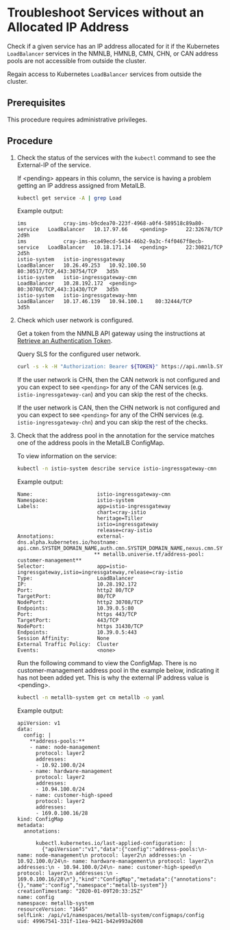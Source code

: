 # Troubleshoot Services without an Allocated IP Address

Check if a given service has an IP address allocated for it if the Kubernetes `LoadBalancer` services in the NMNLB, HMNLB, CMN, CHN, or CAN address pools are not accessible from outside the cluster.

Regain access to Kubernetes `LoadBalancer` services from outside the cluster.

## Prerequisites

This procedure requires administrative privileges.

## Procedure

1. Check the status of the services with the `kubectl` command to see the External-IP of the service.

    If <pending\> appears in this column, the service is having a problem getting an IP address assigned from MetalLB.

    ```bash
    kubectl get service -A | grep Load
    ```

    Example output:

    ```text
    ims            cray-ims-b9cdea70-223f-4968-a0f4-589518c89a80-service   LoadBalancer   10.17.97.66    <pending>      22:32678/TCP                 2d9h
    ims            cray-ims-eca49ecd-5434-46b2-9a3c-f4f0467f8ecb-service   LoadBalancer   10.18.171.14   <pending>      22:30821/TCP                 2d5h
    istio-system   istio-ingressgateway                                    LoadBalancer   10.26.49.253   10.92.100.50   80:30517/TCP,443:30754/TCP   3d5h
    istio-system   istio-ingressgateway-cmn                                LoadBalancer   10.28.192.172  <pending>      80:30708/TCP,443:31430/TCP   3d5h
    istio-system   istio-ingressgateway-hmn                                LoadBalancer   10.17.46.139   10.94.100.1    80:32444/TCP                 3d5h
    ```

1. Check which user network is configured.

    Get a token from the NMNLB API gateway using the instructions at [Retrieve an Authentication Token](../../security_and_authentication/Retrieve_an_Authentication_Token.md).

    Query SLS for the configured user network.

    ```bash
    curl -s -k -H "Authorization: Bearer ${TOKEN}" https://api.nmnlb.SYSTEM_DOMAIN_NAME/apis/sls/v1/dumpstate | jq -r '.Networks.BICAN.ExtraProperties.SystemDefaultRoute'
    ```

    If the user network is CHN, then the CAN network is not configured and you can expect to see `<pending>` for any of the CAN services (e.g. `istio-ingressgateway-can`) and you can skip the rest of the checks.

    If the user network is CAN, then the CHN network is not configured and you can expect to see `<pending>` for any of the CHN services (e.g. `istio-ingressgateway-chn`) and you can skip the rest of the checks.

1. Check that the address pool in the annotation for the service matches one of the address pools in the MetalLB ConfigMap.

    To view information on the service:

    ```bash
    kubectl -n istio-system describe service istio-ingressgateway-cmn
    ```

    Example output:

    ```text
    Name:                     istio-ingressgateway-cmn
    Namespace:                istio-system
    Labels:                   app=istio-ingressgateway
                              chart=cray-istio
                              heritage=Tiller
                              istio=ingressgateway
                              release=cray-istio
    Annotations:              external-dns.alpha.kubernetes.io/hostname: api.cmn.SYSTEM_DOMAIN_NAME,auth.cmn.SYSTEM_DOMAIN_NAME,nexus.cmn.SYSTEM_DOMAIN_NAME
                             ** metallb.universe.tf/address-pool: customer-management**
    Selector:                 app=istio-ingressgateway,istio=ingressgateway,release=cray-istio
    Type:                     LoadBalancer
    IP:                       10.28.192.172
    Port:                     http2 80/TCP
    TargetPort:               80/TCP
    NodePort:                 http2 30708/TCP
    Endpoints:                10.39.0.5:80
    Port:                     https 443/TCP
    TargetPort:               443/TCP
    NodePort:                 https 31430/TCP
    Endpoints:                10.39.0.5:443
    Session Affinity:         None
    External Traffic Policy:  Cluster
    Events:                   <none>
    ```

    Run the following command to view the ConfigMap. There is no customer-management address pool in the example below, indicating it has not been added yet. This is why the external IP address value is <pending\>.

    ```bash
    kubectl -n metallb-system get cm metallb -o yaml
    ```

    Example output:

    ```text
    apiVersion: v1
    data:
      config: |
        **address-pools:**
        - name: node-management
          protocol: layer2
          addresses:
          - 10.92.100.0/24
        - name: hardware-management
          protocol: layer2
          addresses:
          - 10.94.100.0/24
        - name: customer-high-speed
          protocol: layer2
          addresses:
          - 169.0.100.16/28
    kind: ConfigMap
    metadata:
      annotations:

          kubectl.kubernetes.io/last-applied-configuration: |
            {"apiVersion":"v1","data":{"config":"address-pools:\n- name: node-management\n protocol: layer2\n addresses:\n - 10.92.100.0/24\n- name: hardware-management\n protocol: layer2\n addresses:\n - 10.94.100.0/24\n- name: customer-high-speed\n protocol: layer2\n addresses:\n - 169.0.100.16/28\n"},"kind":"ConfigMap","metadata":{"annotations":{},"name":"config","namespace":"metallb-system"}}
    creationTimestamp: "2020-01-09T20:33:25Z"
    name: config
    namespace: metallb-system
    resourceVersion: "1645"
    selfLink: /api/v1/namespaces/metallb-system/configmaps/config
    uid: 49967541-331f-11ea-9421-b42e993a2608
    ```
